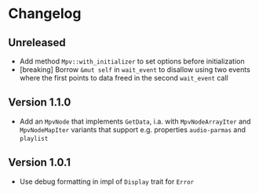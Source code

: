 # Changelog

## Unreleased
* Add method `Mpv::with_initializer` to set options before initialization
* [breaking] Borrow `&mut self` in `wait_event` to disallow using two events where the first points to data freed in the second `wait_event` call

## Version 1.1.0
* Add an `MpvNode` that implements `GetData`, i.a. with `MpvNodeArrayIter` and `MpvNodeMapIter` variants that support e.g. properties `audio-parmas` and `playlist`

## Version 1.0.1
* Use debug formatting in impl of `Display` trait for `Error`
